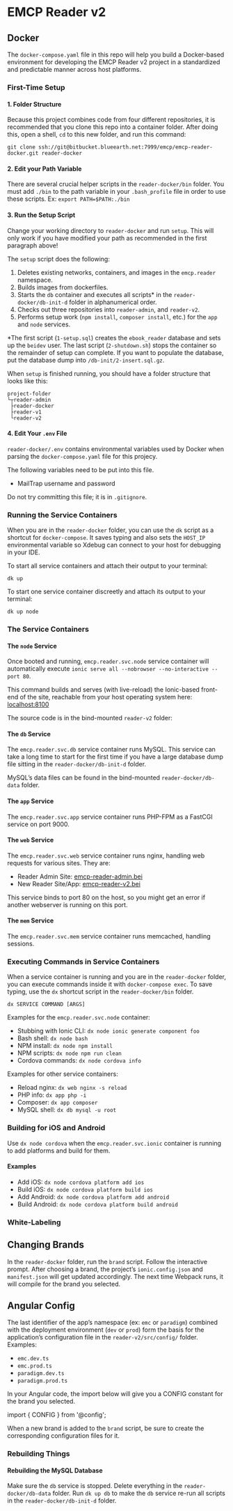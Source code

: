 # EMCP Reader v2

## Docker

The `docker-compose.yaml` file in this repo will help you build a Docker-based environment for developing the EMCP Reader v2 project in a standardized and predictable manner across host platforms.

### First-Time Setup

#### 1. Folder Structure
Because this project combines code from four different repositories, it is recommended that you clone this repo into a container folder. After doing this, open a shell, `cd` to this new folder, and run this command:

    git clone ssh://git@bitbucket.blueearth.net:7999/emcp/emcp-reader-docker.git reader-docker

#### 2. Edit your Path Variable
There are several crucial helper scripts in the `reader-docker/bin` folder. You must add `./bin` to the path variable in your `.bash_profile` file in order to use these scripts. Ex: `export PATH=$PATH:./bin`

#### 3. Run the Setup Script

Change your working directory to `reader-docker` and run `setup`. This will only work if you have modified your path as recommended in the first paragraph above!

The `setup` script does the following:

1) Deletes existing networks, containers, and images in the `emcp.reader` namespace.
1) Builds images from dockerfiles.
2) Starts the `db` container and executes all scripts* in the `reader-docker/db-init-d` folder in alphanumerical order.
3) Checks out three repositories into `reader-admin`, and `reader-v2`.
4) Performs setup work (`npm install`, `composer install`, etc.) for the `app` and `node` services.

*The first script (`1-setup.sql`) creates the `ebook_reader` database and sets up the `beidev` user. The last script (`2-shutdown.sh`) stops the container so the remainder of setup can complete. If you want to populate the database, put the database dump into `/db-init/2-insert.sql.gz`.

When `setup` is finished running, you should have a folder structure that looks like this:

    project-folder
    └┬reader-admin
     ├reader-docker
     ├reader-v1
     └reader-v2


#### 4. Edit Your `.env` File

`reader-docker/.env` contains environmental variables used by Docker when parsing the `docker-compose.yaml` file for this projecy.

The following variables need to be put into this file.

* MailTrap username and password

Do not try committing this file; it is in `.gitignore`.

### Running the Service Containers

When you are in the `reader-docker` folder, you can use the `dk` script as a shortcut for `docker-compose`. It saves typing and also sets the `HOST_IP` environmental variable so Xdebug can connect to your host for debugging in your IDE.

To start all service containers and attach their output to your terminal:

    dk up

To start one service container discreetly and attach its output to your terminal:

    dk up node

### The Service Containers

#### The `node` Service

Once booted and running, `emcp.reader.svc.node` service container will automatically execute `ionic serve all --nobrowser --no-interactive --port 80`.

This command builds and serves (with live-reload) the Ionic-based front-end of the site, reachable from your host operating system here: [localhost:8100](http://localhost:8100)

The source code is in the bind-mounted `reader-v2` folder: 

#### The `db` Service

The `emcp.reader.svc.db` service container runs MySQL. This service can take a long time to start for the first time if you have a large database dump file sitting in the `reader-docker/db-init-d` folder.

MySQL’s data files can be found in the bind-mounted `reader-docker/db-data` folder.

#### The `app` Service

The `emcp.reader.svc.app` service container runs PHP-FPM as a FastCGI service on port 9000.

#### The `web` Service

The `emcp.reader.svc.web` service container runs nginx, handling web requests for various sites. They are:

- Reader Admin Site: [emcp-reader-admin.bei](http://emcp-reader-admin.bei) 
- New Reader Site/App: [emcp-reader-v2.bei](http://emcp-reader-v2.bei)

This service binds to port 80 on the host, so you might get an error if another webserver is running on this port.

#### The `mem` Service

The `emcp.reader.svc.mem` service container runs memcached, handling sessions.

### Executing Commands in Service Containers

When a service container is running and you are in the `reader-docker` folder, you can execute commands inside it with `docker-compose exec`. To save typing, use the `dx` shortcut script in the `reader-docker/bin` folder.

    dx SERVICE COMMAND [ARGS]

Examples for the `emcp.reader.svc.node` container:

- Stubbing with Ionic CLI: `dx node ionic generate component foo`
- Bash shell: `dx node bash`
- NPM install: `dx node npm install`
- NPM scripts: `dx node npm run clean`
- Cordova commands: `dx node cordova info`

Examples for other service containers:

- Reload nginx: `dx web nginx -s reload`
- PHP info: `dx app php -i`
- Composer: `dx app composer`
- MySQL shell: `dx db mysql -u root`

### Building for iOS and Android

Use `dx node cordova` when the `emcp.reader.svc.ionic` container is running to add platforms and build for them.

#### Examples
- Add iOS: `dx node cordova platform add ios`
- Build iOS: `dx node cordova platform build ios`
- Add Android: `dx node cordova platform add android`
- Build Android: `dx node cordova platform build android`

### White-Labeling

## Changing Brands
In the `reader-docker` folder, run the `brand` script. Follow the interactive prompt. After choosing a brand, the project’s `ionic.config.json` and `manifest.json` will get updated accordingly. The next time Webpack runs, it will compile for the brand you selected.

## Angular Config
The last identifier of the app’s namespace (ex: `emc` or `paradigm`) combined with the deployment environment (`dev` or `prod`) form the basis for the application’s configuration file in the `reader-v2/src/config/` folder. Examples:

* `emc.dev.ts`
* `emc.prod.ts`
* `paradigm.dev.ts`
* `paradigm.prod.ts`

In your Angular code, the import below will give you a CONFIG constant for the brand you selected.

import { CONFIG } from '@config';

When a new brand is added to the `brand` script, be sure to create the corresponding configuration files for it.

### Rebuilding Things

#### Rebuilding the MySQL Database
Make sure the `db` service is stopped.
Delete everything in the `reader-docker/db-data` folder.
Run `dk up db` to make the `db` service re-run
all scripts in the `reader-docker/db-init-d` folder.
